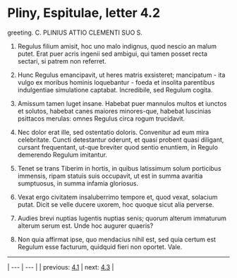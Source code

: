 # Pliny, Espitulae, letter 4.2

greeting. C. PLINIUS ATTIO CLEMENTI SUO S.



1. Regulus filium amisit, hoc uno malo indignus, quod nescio an malum putet. Erat puer acris ingenii sed ambigui, qui tamen posset recta sectari, si patrem non referret.



2. Hunc Regulus emancipavit, ut heres matris exsisteret; mancipatum - ita vulgo ex moribus hominis loquebantur - foeda et insolita parentibus indulgentiae simulatione captabat. Incredibile, sed Regulum cogita.



3. Amissum tamen luget insane. Habebat puer mannulos multos et iunctos et solutos, habebat canes maiores minores-que, habebat luscinias psittacos merulas: omnes Regulus circa rogum trucidavit.



4. Nec dolor erat ille, sed ostentatio doloris. Convenitur ad eum mira celebritate. Cuncti detestantur oderunt, et quasi probent quasi diligant, cursant frequentant, ut-que breviter quod sentio enuntiem, in Regulo demerendo Regulum imitantur.



5. Tenet se trans Tiberim in hortis, in quibus latissimum solum porticibus immensis, ripam statuis suis occupavit, ut est in summa avaritia sumptuosus, in summa infamia gloriosus.



6. Vexat ergo civitatem insaluberrimo tempore et, quod vexat, solacium putat. Dicit se velle ducere uxorem, hoc quoque sicut alia perverse.



7. Audies brevi nuptias lugentis nuptias senis; quorum alterum immaturum alterum serum est. Unde hoc augurer quaeris?



8. Non quia affirmat ipse, quo mendacius nihil est, sed quia certum est Regulum esse facturum, quidquid fieri non oportet. Vale.



---

| --- | --- |
| previous: [4.1](../4.1/) | next: [4.3](../4.3/) |